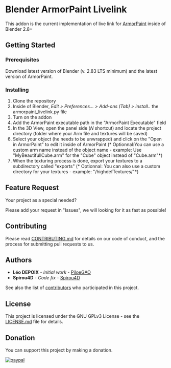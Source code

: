# Blender ArmorPaint Livelink

This addon is the current implementation of live link for [ArmorPaint](armorpaint.org) inside of Blender 2.8+

## Getting Started

### Prerequisites

Download latest version of Blender (v. 2.83 LTS minimum) and the latest version of ArmorPaint.

### Installing

1. Clone the repository  
2. Inside of Blender, *Edit > Preferences... > Add-ons (Tab) > install..* the armorpaint_livelink.py file  
3. Turn on the addon  
4. Add the ArmorPaint executable path in the "ArmorPaint Executable" field  
5. In the 3D View, open the panel side (*N* shortcut) and locate the project directory  (folder where your Arm file and textures will be saved)  
6. Select your object  (he needs to be unwrapped) and click on the "Open in ArmorPaint" to edit it inside of ArmorPaint  (* Optionnal:You can use a custom arm name instead of the object name - example: Use "MyBeautifullCube.arm" for the "Cube" object instead of "Cube.arm"*)  
7. When the texturing process is done, export your textures to a subdirectory called "exports" (* Optionnal: You can also use a custom directory for your textures - example: "/highdefTextures/"*)

## Feature Request

Your project as a special needed?

Please add your request in "Issues", we will looking for it as fast as possible!

## Contributing

Please read [CONTRIBUTING.md](https://gist.github.com/PurpleBooth/b24679402957c63ec426) for details on our code of conduct, and the process for submitting pull requests to us.

## Authors

* **Léo DEPOIX** - *Initial work* - [PiloeGAO](https://github.com/PiloeGAO)
* **Spirou4D** - *Code fix* - [Spirou4D](https://github.com/Spirou4D)

See also the list of [contributors](https://github.com/your/project/contributors) who participated in this project.

## License

This project is licensed under the GNU GPLv3 License - see the [LICENSE.md](LICENSE) file for details.

## Donation

You can support this project by making a donation.

[![paypal](https://www.paypalobjects.com/en_US/i/btn/btn_donate_SM.gif)](https://www.paypal.com/cgi-bin/webscr?cmd=_s-xclick&hosted_button_id=VXD77HL4GZNP6)